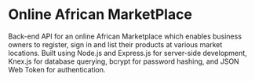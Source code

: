 # Online African MarketPlace

Back-end API for an online African Marketplace which enables business owners to register, sign in and list their products at various market locations. Built using Node.js and Express.js for server-side development, Knex.js for database querying, bcrypt for password hashing, and JSON Web Token for authentication.
